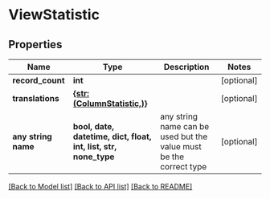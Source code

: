 # ViewStatistic


## Properties
Name | Type | Description | Notes
------------ | ------------- | ------------- | -------------
**record_count** | **int** |  | [optional] 
**translations** | [**{str: (ColumnStatistic,)}**](ColumnStatistic.md) |  | [optional] 
**any string name** | **bool, date, datetime, dict, float, int, list, str, none_type** | any string name can be used but the value must be the correct type | [optional]

[[Back to Model list]](../README.md#documentation-for-models) [[Back to API list]](../README.md#documentation-for-api-endpoints) [[Back to README]](../README.md)


